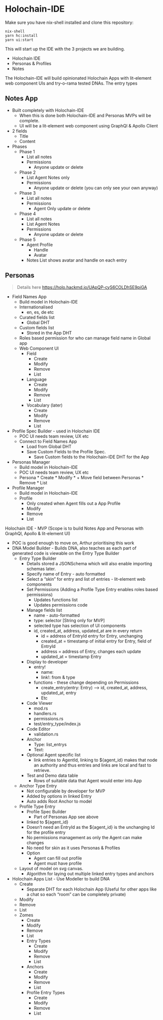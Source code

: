 # Holochain-IDE

Make sure you have nix-shell installed and clone this repository:

```
nix-shell
yarn hc:install
yarn ui:start
```

This will start up the IDE with the 3 projects we are building. 
- Holochain IDE
- Personas & Profiles
- Notes

The Holochain-IDE will build opinionated Holochain Apps with lit-element web component UIs and try-o-rama tested DNAs. The entry types

## Notes App
* Built completely with Holochain-IDE
    * When this is done both Holochain-IDE and Personas MVPs will be complete.
    * UI will be a lit-element web component using GraphQl & Apollo Client
* 2 fields
    * Title
    * Content
* Phases
    * Phase 1
        * List all notes
        * Permissions
            * Anyone update or delete
    * Phase 2
        * List Agent Notes only
        * Permissions
            * Anyone update or delete (you can only see your own anyway)
    * Phase 3
        * List all notes
        * Permissions
            * Agent Only update or delete
    * Phase 4
        * List all notes
        * List Agent Notes
        * Permissions
            * Anyone update or delete
    * Phase 5
        * Agent Profile
            * Handle
            * Avatar
        * Notes List shows avatar and handle on each entry


## Personas 
> Details here https://holo.hackmd.io/UApQP-cyS6COLDhSE9piGA
* Field Names App
    * Build model in Holochain-IDE
    * Internationalised
        * en, es, de etc
    * Curated fields list
        * Global DHT
    * Custom fields list
        * Stored in the App DHT
    * Roles based permission for who can manage field name in Global app
    * Web Component UI
        * Field
            * Create
            * Modify
            * Remove
            * List
        * Language
            * Create
            * Modify
            * Remove
            * List
        * Vocabulary (later)
            * Create
            * Modify
            * Remove
            * List
* Profile Spec Builder - used in Holochain IDE
    * POC UI needs team review, UX etc
    * Connect to Field Names App
        * Load from Global DHT
        * Save Custom Fields to the Profile Spec.
            * Save Custom fields to the Holochain-IDE DHT for the App
* Personas Manager
    * Build model in Holochain-IDE
    * POC UI needs team review, UX etc
    * Persona
            * Create
            * Modify
                * + Move field between Personas
            * Remove
            * List
* Profile Manager
    * Build model in Holochain-IDE
    * Profile
        * Only created when Agent fills out a App Profile
        * Modify
        * Remove
        * List


Holochain IDE - MVP
(Scope is to build Notes App and Personas with GraphQl, Apollo & lit-element UI)
* POC is good enough to move on, Arthur prioritising this work
* DNA Model Builder - Builds DNA, also teaches as each part of generated code is viewable on the Entry Type Builder
    * Entry Type Builder
        * Details stored a JSONSchema which will also enable importing schemas later.
        * Specify name of Entry - auto formatted
        * Select a “skin” for entry and list of entries - lit-element web components
        * Set Permissions (Adding a Profile Type Entry enables roles based permissions)
            * Updates functions list
            * Updates permissions code
        * Manage fields list
            * name - auto-formatted
            * type: selector [String only for MVP]
            * selected type has selection of UI components
            * id, created_at, address, updated_at are in every return
                * id = address of EntryId entry for Entry, unchanging
                * created_at = timestamp of initial entry for Entry, field of EntryId
                * address = address of Entry, changes each update
                * updated_at = timestamp Entry
        * Display to developer
            * entry!
                * name:
                * link!: from & type
            * functions - these change depending on Permissions
                * create_entry(entry: Entry) —> id, created_at, address, updated_at, entry
                * Etc
        * Code Viewer
            * mod.rs
            * handlers.rs
            * permissions.rs
            * test/entry_type/index.js
        * Code Editor
            * validation.rs
        * Anchor
            * Type: list_entrys
            * Text:
        * Optional Agent specific list
            * link entries to AgentId, linking to ${agent_id} makes that node an authority and thus entries and links are local and fast to retrieve.
        * Test and Demo data table
            * Rows of suitable data that Agent would enter into App
    * Anchor Type Entry
        * Not configurable by developer for MVP
        * Added by options in linked Entry
        * Auto adds Root Anchor to model
    * Profile Type Entry
        * Profile Spec Builder
            * Part of Personas App see above
        * linked to ${agent_id}
        * Doesn’t need an EntryId as the ${agent_id} is the unchanging Id for the profile entry
        * No permissions management as only the Agent can make changes
        * No need for skin as it uses Personas & Profiles
        * Option
            * Agent can fill out profile
            * Agent must have profile
    * Layout of model on svg canvas.
        * Algorithm for laying out multiple linked entry types and anchors
* Holochain Apps List - Use Modeller to build DNA
    * Create
        * Separate DHT for each Holochain App (Useful for other apps like a chat so each “room” can be completely private)
    * Modify
    * Remove
    * List
    * Zomes
        * Create
        * Modify
        * Remove
        * List
        * Entry Types
            * Create
            * Modify
            * Remove
            * List
        * Anchors
            * Create
            * Modify
            * Remove
            * List
        * Profile Entry Types
            * Create
            * Modify
            * Remove
            * List

